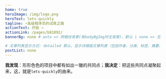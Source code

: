 ```yaml
---
home: true
heroImage: /img/logo.png
heroText: lets-quickly
tagline: ⚡高级程序员的试炼之路
actionText: 开始 →
actionLink: /pages/b81892/
bannerBg: none # auto => 网格纹背景(有bodyBgImg时无背景)，默认 | none => 无 | '大图地址' | background: 自定义背景样式       提示：如发现文本颜色不适应你的背景时可以到palette.styl修改$bannerTextColor变量

# 文章列表显示方式: detailed 默认，显示详细版文章列表（包括作者、分类、标签、摘要、分页等）| simple => 显示简约版文章列表（仅标题和日期）| none 不显示文章列表
postList: none
---
```


**我发现**：形形色色的项目中都有如出一辙的共同点；**我决定**：把这些共同点凝聚起来，这，就是`lets-quickly`的由来。
